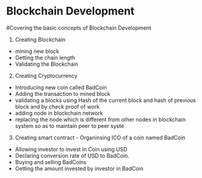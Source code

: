 # Blockchain Development 
#Covering the basic concepts of Blockchain Development 

1) Creating Blockchain
- mining new block
- Getting the chain length
- Validating the Blockchain

2) Creating Cryptocurrency
- Introducing new coin called BadCoin
- Adding the transaction to mined block
- validating a blocks using Hash of the current block and hash of previous block and by check proof of work
- adding node in blockchain network
- replacing the node which is different from other nodes in blockchain system so as to maintain peer to peer syste

3) Creating smart contract - Organinsing ICO of a coin named BadCoin
- Allowing investor to invest in Coin using USD
- Declaring conversion rate of USD to BadCoin.
- Buying and selling BadCoins
- Getting the amount invested by investor in BadCoin
